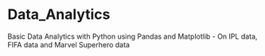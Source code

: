 # Data_Analytics
Basic Data Analytics with Python using Pandas and Matplotlib - On IPL data, FIFA data and Marvel Superhero data
